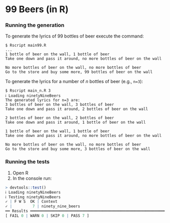 # 99 Beers (in R)

### Running the generation
To generate the lyrics of 99 bottles of beer execute the command:
```shell
$ Rscript main99.R
...
1 bottle of beer on the wall, 1 bottle of beer
Take one down and pass it around, no more bottles of beer on the wall

No more bottles of beer on the wall, no more bottles of beer
Go to the store and buy some more, 99 bottles of beer on the wall
```
To generate the lyrics for a number of *n* bottles of beer (e.g., `n=3`):
```shell
$ Rscript main_n.R 3
ℹ Loading ninetyNineBeers
The generated lyrics for n=3 are:
3 bottles of beer on the wall, 3 bottles of beer
Take one down and pass it around, 2 bottles of beer on the wall

2 bottles of beer on the wall, 2 bottles of beer
Take one down and pass it around, 1 bottle of beer on the wall

1 bottle of beer on the wall, 1 bottle of beer
Take one down and pass it around, no more bottles of beer on the wall

No more bottles of beer on the wall, no more bottles of beer
Go to the store and buy some more, 3 bottles of beer on the wall
```
### Running the tests
1. Open R
2. In the console run:
```R
> devtools::test()
ℹ Loading ninetyNineBeers
ℹ Testing ninetyNineBeers
✓ | F W S  OK | Context
✓ |         7 | ninety_nine_beers                                                          
══ Results ════════════════════════════════════════════════════════════════════════════════════════════════════════════════════════
[ FAIL 0 | WARN 0 | SKIP 0 | PASS 7 ]
```
